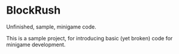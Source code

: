 # BlockRush
Unfinished, sample, minigame code.

This is a sample project, for introducing basic (yet broken) code for minigame development.
